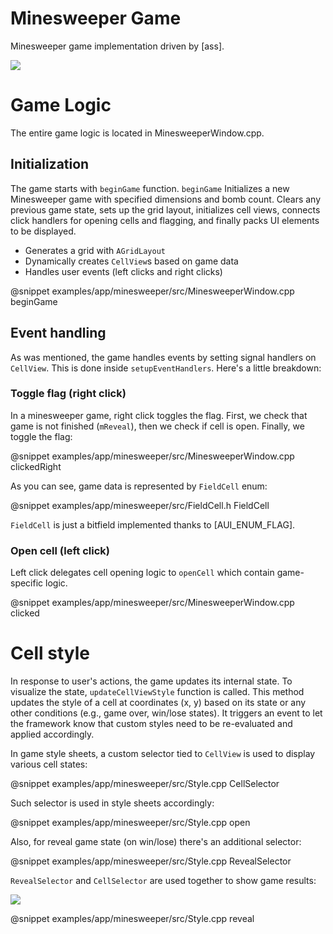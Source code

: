 # Minesweeper Game

<!-- aui:example app -->
Minesweeper game implementation driven by [ass].

![](../imgs/Screenshot_20250211_052511.png)

# Game Logic

The entire game logic is located in MinesweeperWindow.cpp.

## Initialization

The game starts with `beginGame` function. `beginGame` Initializes a new Minesweeper game with specified dimensions and
bomb count. Clears any previous game state, sets up the grid layout, initializes cell views, connects click handlers for
opening cells and flagging, and finally packs UI elements to be displayed.

- Generates a grid with `AGridLayout`
- Dynamically creates `CellView`s based on game data
- Handles user events (left clicks and right clicks)

@snippet examples/app/minesweeper/src/MinesweeperWindow.cpp beginGame

## Event handling

As was mentioned, the game handles events by setting signal handlers on `CellView`. This is done inside
`setupEventHandlers`. Here's a little breakdown:

### Toggle flag (right click)

In a minesweeper game, right click toggles the flag. First, we check that game is not finished (`mReveal`), then we
check if cell is open. Finally, we toggle the flag:

@snippet examples/app/minesweeper/src/MinesweeperWindow.cpp clickedRight

As you can see, game data is represented by `FieldCell` enum:

@snippet examples/app/minesweeper/src/FieldCell.h FieldCell

`FieldCell` is just a bitfield implemented thanks to [AUI_ENUM_FLAG].

### Open cell (left click)

Left click delegates cell opening logic to `openCell` which contain game-specific logic.

@snippet examples/app/minesweeper/src/MinesweeperWindow.cpp clicked

# Cell style

In response to user's actions, the game updates its internal state. To visualize the state, `updateCellViewStyle`
function is called. This method updates the style of a cell at coordinates (x, y) based on its state or any other
conditions (e.g., game over, win/lose states). It triggers an event to let the framework know that custom styles need to
be re-evaluated and applied accordingly.

In game style sheets, a custom selector tied to `CellView` is used to display various cell states:

@snippet examples/app/minesweeper/src/Style.cpp CellSelector

Such selector is used in style sheets accordingly:

@snippet examples/app/minesweeper/src/Style.cpp open

Also, for reveal game state (on win/lose) there's an additional selector:

@snippet examples/app/minesweeper/src/Style.cpp RevealSelector

`RevealSelector` and `CellSelector` are used together to show game results:

![](imgs/Screenshot_20250211_051126.png)

@snippet examples/app/minesweeper/src/Style.cpp reveal
